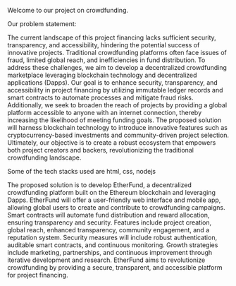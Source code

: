 Welcome to our project on crowdfunding.

Our problem statement:

The current landscape of this project financing lacks sufficient security, transparency, and accessibility, hindering the potential success of innovative projects. Traditional crowdfunding platforms often face issues of fraud, limited global reach, and inefficiencies in fund distribution. To address these challenges, we aim to develop a decentralized crowdfunding marketplace leveraging blockchain technology and decentralized applications (Dapps). Our goal is to enhance security, transparency, and accessibility in project financing by utilizing immutable ledger records and smart contracts to automate processes and mitigate fraud risks. Additionally, we seek to broaden the reach of projects by providing a global platform accessible to anyone with an internet connection, thereby increasing the likelihood of meeting funding goals. The proposed solution will harness blockchain technology to introduce innovative features such as cryptocurrency-based investments and community-driven project selection. Ultimately, our objective is to create a robust ecosystem that empowers both project creators and backers, revolutionizing the traditional crowdfunding landscape.

Some of the tech stacks used are html, css, nodejs 

The proposed solution is to develop EtherFund, a decentralized crowdfunding platform built on the Ethereum blockchain and leveraging Dapps. EtherFund will offer a user-friendly web interface and mobile app, allowing global users to create and contribute to crowdfunding campaigns. Smart contracts will automate fund distribution and reward allocation, ensuring transparency and security. Features include project creation, global reach, enhanced transparency, community engagement, and a reputation system. Security measures will include robust authentication, auditable smart contracts, and continuous monitoring. Growth strategies include marketing, partnerships, and continuous improvement through iterative development and research. EtherFund aims to revolutionize crowdfunding by providing a secure, transparent, and accessible platform for project financing.

